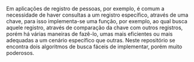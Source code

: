 Em aplicações de registro de pessoas, por exemplo, é comum a necessidade de haver consultas a um registro específico, através de uma chave, para isso implementa-se uma função, por exemplo, ao qual busca aquele registro, através de comparação da chave com outros registros, porém há várias maneiras de fazê-lo, umas mais eficientes ou mais adequadas a um cenário específico que outras. Neste repositório se encontra dois algoritmos de busca fáceis de implementar, porém muito poderosos.
